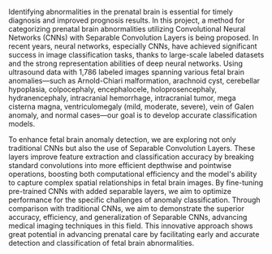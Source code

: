 Identifying abnormalities in the prenatal brain is essential for timely diagnosis and improved prognosis results. In this project, a method for categorizing prenatal brain abnormalities utilizing Convolutional Neural Networks (CNNs) with Separable Convolution Layers is being proposed.
In recent years, neural networks, especially CNNs, have achieved significant success in image classification tasks, thanks to large-scale labeled datasets and the strong representation abilities of deep neural networks.
Using ultrasound data with 1,786 labeled images spanning various fetal brain anomalies—such as Arnold-Chiari malformation, arachnoid cyst, cerebellar hypoplasia, colpocephaly, encephalocele, holoprosencephaly, hydranencephaly, intracranial hemorrhage, intracranial tumor, mega cisterna magna, ventriculomegaly (mild, moderate, severe), vein of Galen anomaly, and normal cases—our goal is to develop accurate classification models.


To enhance fetal brain anomaly detection, we are exploring not only traditional CNNs but also the use of Separable Convolution Layers. These layers improve feature extraction and classification accuracy by breaking standard convolutions into more efficient depthwise and pointwise operations, boosting both computational efficiency and the model's ability to capture complex spatial relationships in fetal brain images. By fine-tuning pre-trained CNNs with added separable layers, we aim to optimize performance for the specific challenges of anomaly classification. Through comparison with traditional CNNs, we aim to demonstrate the superior accuracy, efficiency, and generalization of Separable CNNs, advancing medical imaging techniques in this field.
This innovative approach shows great potential in advancing prenatal care by facilitating early and accurate detection and classification of fetal brain abnormalities.
